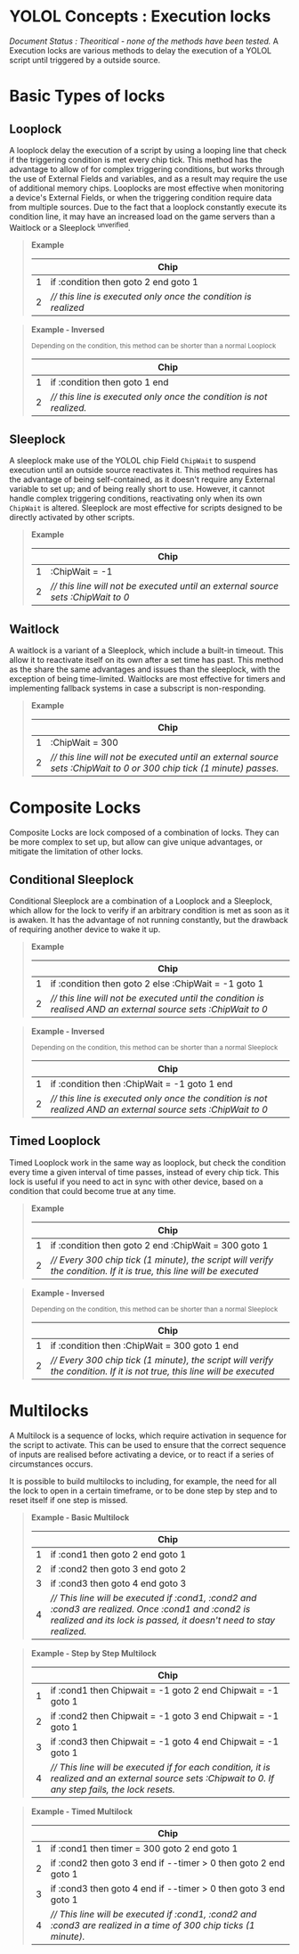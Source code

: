 # YOLOL Concepts : Execution locks

*Document Status : Theoritical - none of the methods have been tested.*
A Execution locks are various methods to delay the execution of a YOLOL script until triggered by a outside source. 

# Basic Types of locks

## Looplock
A looplock delay the execution of a script by using a looping line that check if the triggering condition is met every chip tick.
This method has the advantage to allow of for complex triggering conditions, but works through the use of External Fields and variables, and as a result may require the use of additional memory chips.
Looplocks are most effective when monitoring a device's External Fields, or when the triggering condition require data from multiple sources.
Due to the fact that a looplock constantly execute its condition line, it may have an increased load on the game servers than a Waitlock or a Sleeplock <sup>unverified</sup>.
> **Example**
>
> | | Chip |
> |-|-|
> |1|if :condition then goto 2 end goto 1|
> |2|*// this line is executed only once the condition is realized*  |

> **Example - Inversed**
>
> <sup>Depending on the condition, this method can be shorter than a normal Looplock</sup>
>
> | | Chip |
> |-|-|
> |1|if :condition then goto 1 end|
> |2|*// this line is executed only once the condition is not realized.*  | 

## Sleeplock
A sleeplock make use of the YOLOL chip Field `ChipWait` to suspend execution until an outside source reactivates it. 
This method requires has the advantage of being self-contained, as it doesn't require any External variable to set up; and of being really short to use. However, it cannot handle complex triggering conditions, reactivating only when its own `ChipWait` is altered.
Sleeplock are most effective for scripts designed to be directly activated by other scripts.


> **Example**
>
> | | Chip |
> |-|-|
> |1|:ChipWait = -1|
> |2|*// this line will not be executed until an external source sets :ChipWait to 0*  |

## Waitlock
A waitlock is a variant of a Sleeplock, which include a built-in timeout. This allow it to reactivate itself on its own after a set time has past.
This method as the share the same advantages and issues than the sleeplock, with the exception of being time-limited.
Waitlocks are most effective for timers and implementing fallback systems in case a subscript is non-responding.

> **Example**
>
> | | Chip |
> |-|-|
> |1|:ChipWait = 300|
> |2|*// this line will not be executed until an external source sets :ChipWait to 0 or 300 chip tick (1 minute) passes.*  |

# Composite Locks
Composite Locks are lock composed of a combination of locks. They can be more complex to set up, but allow can give unique advantages, or mitigate the limitation of other locks.

## Conditional Sleeplock
Conditional Sleeplock are a combination of a Looplock and a Sleeplock, which allow for the lock to verify if an arbitrary condition is met as soon as it is awaken.
It has the advantage of not running constantly, but the drawback of requiring another device to wake it up.

> **Example**
>
> | | Chip |
> |-|-|
> |1| if :condition then goto 2 else :ChipWait = -1 goto 1|
> |2|*// this line will not be executed until the condition is realised AND an external source sets :ChipWait to 0*  |

> **Example - Inversed**
>
> <sup>Depending on the condition, this method can be shorter than a normal Sleeplock</sup>
>
> | | Chip |
> |-|-|
> |1|if :condition then :ChipWait = -1 goto 1 end|
> |2|*// this line is executed only once the condition is not realized AND an external source sets :ChipWait to 0*  | 

## Timed Looplock
Timed Looplock work in the same way as looplock, but check the condition every time a given interval of time passes, instead of every chip tick.
This lock is useful if you need to act in sync with other device, based on a condition that could become true at any time.

> **Example**
>
> | | Chip |
> |-|-|
> |1|if :condition then goto 2 end :ChipWait = 300 goto 1|
> |2|*// Every 300 chip tick (1 minute), the script will verify the condition. If it is true, this line will be executed*  |

> **Example - Inversed**
>
> <sup>Depending on the condition, this method can be shorter than a normal Sleeplock</sup>
>
> | | Chip |
> |-|-|
> |1|if :condition then :ChipWait = 300 goto 1 end|
> |2|*// Every 300 chip tick (1 minute), the script will verify the condition. If it is not true, this line will be executed*  | 

# Multilocks
A Multilock is a sequence of locks, which require activation in sequence for the script to activate. This can be used to ensure that the correct sequence of inputs are realised before activating a device, or to react if a series of circumstances occurs.

It is possible to build multilocks to including, for example, the need for all the lock to open in a certain timeframe, or to be done step by step and to reset itself if one step is missed.

> **Example - Basic Multilock**
>
> | | Chip |
> |-|-|
> |1|if :cond1 then goto 2 end goto 1|
> |2|if :cond2 then goto 3 end goto 2|
> |3|if :cond3 then goto 4 end goto 3|
> |4|*// This line will be executed if :cond1, :cond2 and :cond3 are realized. Once :cond1 and :cond2 is realized and its lock is passed, it doesn't need to stay realized.*  |

> **Example - Step by Step Multilock**
>
> | | Chip |
> |-|-|
> |1|if :cond1 then Chipwait = -1 goto 2 end Chipwait = -1 goto 1|
> |2|if :cond2 then Chipwait = -1 goto 3 end Chipwait = -1 goto 1|
> |3|if :cond3 then Chipwait = -1 goto 4 end Chipwait = -1 goto 1|
> |4|*// This line will be executed if for each condition, it is realized and an external source sets :Chipwait to 0. If any step fails, the lock resets.*  |

> **Example - Timed Multilock**
>
> | | Chip |
> |-|-|
> |1|if :cond1 then timer = 300 goto 2 end goto 1|
> |2|if :cond2 then goto 3 end if --timer > 0 then goto 2 end goto 1|
> |3|if :cond3 then goto 4 end if --timer > 0 then goto 3 end goto 1|
> |4|*// This line will be executed if :cond1, :cond2 and :cond3 are realized in a time of 300 chip ticks (1 minute).*  |

